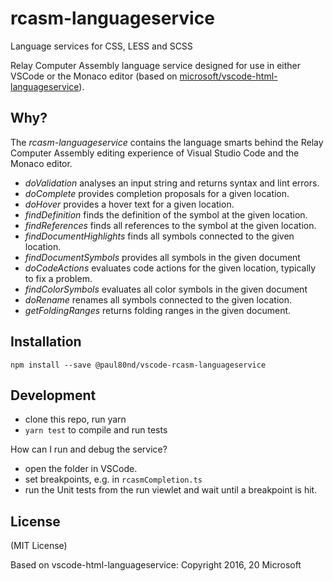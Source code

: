 # rcasm-languageservice
Language services for CSS, LESS and SCSS

Relay Computer Assembly language service designed for use in either VSCode or the Monaco editor
(based on [microsoft/vscode-html-languageservice](https://github.com/microsoft/vscode-html-languageservice)).

Why?
----

The _rcasm-languageservice_ contains the language smarts behind the Relay Computer Assembly editing experience of Visual Studio Code and the Monaco editor.
 - *doValidation* analyses an input string and returns syntax and lint errors.
 - *doComplete* provides completion proposals for a given location.
 - *doHover* provides a hover text for a given location.
 - *findDefinition* finds the definition of the symbol at the given location.
 - *findReferences* finds all references to the symbol at the given location.
 - *findDocumentHighlights* finds all symbols connected to the given location.
 - *findDocumentSymbols* provides all symbols in the given document
 - *doCodeActions* evaluates code actions for the given location, typically to fix a problem.
 - *findColorSymbols* evaluates all color symbols in the given document
 - *doRename* renames all symbols connected to the given location.
  - *getFoldingRanges* returns folding ranges in the given document.

Installation
------------

    npm install --save @paul80nd/vscode-rcasm-languageservice


Development
-----------


- clone this repo, run yarn
- `yarn test` to compile and run tests

How can I run and debug the service?

- open the folder in VSCode.
- set breakpoints, e.g. in `rcasmCompletion.ts`
- run the Unit tests from the run viewlet and wait until a breakpoint is hit.

License
-------

(MIT License)

Based on vscode-html-languageservice:
Copyright 2016, 20 Microsoft
